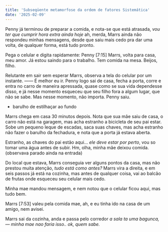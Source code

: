 ```yaml
---
title: 'Subseqüente metamorfose da ordem de fatores Sistemática'
date: '2025-02-09'
---
```

Penny já terminou de preparar a comida, e nota-se que está atrasada, *vou ter que cumprir hora extra ainda hoje* ah, merda, Marrs ainda não respondeu minhas mensagens, desde que saiu mais cedo pra dar uma volta, de qualquer forma, está tudo pronto.

Pega o celular e digita rapidamente:
Penny [7:15] Marrs, volta para casa, meu amor. Já estou saindo para o trabalho. Tem comida na mesa. Beijos, filho. 

Relutante em sair sem esperar Marrs, observa a tela do celular por um instante. —— É melhor eu ir. Penny logo sai de casa, fecha a porta, corre e entra no carro de maneira apressada, quase como se sua vida dependesse disso, e já nesse momento esqueceu que seu filho fora a algum lugar, que não se sabe. Mas nesse momento, não importa. Penny saiu.

- barulho de estilhaçar ao fundo

Marrs chega em casa 30 minutos depois. Nota que sua mãe saiu de casa, o carro não está na garagem, mas acha estranho a bicicleta de seu pai estar. Sobe um pequeno leque de escadas, saca suas chaves, mas acha estranho não fazer o barulho da fechadura, e nota que a porta já estava aberta.

Estranho, as chaves do pai estão aqui... *ele deve estar por perto*, vou so tomar uma água antes de subir. Hm, olha, minha mãe deixou comida. (observava parado ainda na entrada) 

Do local que estava, Marrs conseguia ver alguns pontos da casa, mas não prestou muita atenção, *tudo está como antes?* Marrs vira a direita, e em seis passos já está na cozinha, mas antes de qualquer coisa, vai ao balcão de frutas onde esqueceu seu celular mais cedo.

Minha mae mandou mensagem, e nem notou que o celular ficou aqui, mas tudo bem.

Marrs [7:53] valeu pela comida mae, ah, e eu tinha ido na casa de um amigo, nem avisei.

Marrs sai da cozinha, anda e passa pelo corredor
*a sala ta uma bagunca, — minha mae nao faria isso.. ok, quem sabe.*

